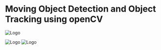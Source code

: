# Moving Object Detection and Object Tracking using openCV

![Logo](https://github.com/yashraj9011/30-Days-Masterclass-on-Artificial-Intelligence/blob/main/Images/Screenshot_2023-11-11-08-35-11-13_f9ee0578fe1cc94de7482bd41accb329.jpg)

![Logo](https://github.com/yashraj9011/30-Days-Masterclass-on-Artificial-Intelligence/blob/main/Images/IMG_20231111_091125.jpg)
![Logo](https://github.com/yashraj9011/30-Days-Masterclass-on-Artificial-Intelligence/blob/main/Images/IMG_20231111_091139.jpg)
